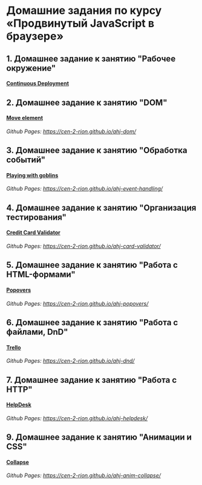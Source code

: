 # Домашние задания по курсу «Продвинутый JavaScript в браузере»

## 1. Домашнее задание к занятию "Рабочее окружение"

#### [Continuous Deployment](https://github.com/Cen-2-rion/ahj-continuous-deployment/tree/main/description#%D0%B4%D0%BE%D0%BC%D0%B0%D1%88%D0%BD%D0%B5%D0%B5-%D0%B7%D0%B0%D0%B4%D0%B0%D0%BD%D0%B8%D0%B5-%D0%BA-%D0%B7%D0%B0%D0%BD%D1%8F%D1%82%D0%B8%D1%8E-1-%D1%80%D0%B0%D0%B1%D0%BE%D1%87%D0%B5%D0%B5-%D0%BE%D0%BA%D1%80%D1%83%D0%B6%D0%B5%D0%BD%D0%B8%D0%B5)

## 2. Домашнее задание к занятию "DOM"

#### [Move element](https://github.com/Cen-2-rion/ahj-dom/tree/main/description#%D0%BF%D0%B5%D1%80%D0%B5%D0%BC%D0%B5%D1%89%D0%B5%D0%BD%D0%B8%D0%B5-%D1%8D%D0%BB%D0%B5%D0%BC%D0%B5%D0%BD%D1%82%D0%B0)

*Github Pages: https://cen-2-rion.github.io/ahj-dom/*

## 3. Домашнее задание к занятию "Обработка событий"

#### [Playing with goblins](https://github.com/Cen-2-rion/ahj-event-handling/tree/main/description#%D0%B8%D0%B3%D1%80%D0%B0-%D1%81-%D0%B3%D0%BE%D0%B1%D0%BB%D0%B8%D0%BD%D0%B0%D0%BC%D0%B8)

*Github Pages: https://cen-2-rion.github.io/ahj-event-handling/*

## 4. Домашнее задание к занятию "Организация тестирования"

#### [Credit Card Validator](https://github.com/Cen-2-rion/ahj-card-validator/tree/main/description#credit-card-validator)

*Github Pages: https://cen-2-rion.github.io/ahj-card-validator/*

## 5. Домашнее задание к занятию "Работа с HTML-формами"

#### [Popovers](https://github.com/Cen-2-rion/ahj-popovers/tree/main/description#popovers)

*Github Pages: https://cen-2-rion.github.io/ahj-popovers/*

## 6. Домашнее задание к занятию "Работа с файлами, DnD"

#### [Trello](https://github.com/Cen-2-rion/ahj-dnd/tree/main/description#trello)

*Github Pages: https://cen-2-rion.github.io/ahj-dnd/*

## 7. Домашнее задание к занятию "Работа с HTTP"

#### [HelpDesk](https://github.com/Cen-2-rion/ahj-helpdesk/tree/main/description#helpdesk)

*Github Pages: https://cen-2-rion.github.io/ahj-helpdesk/*

## 9. Домашнее задание к занятию "Анимации и CSS"

#### [Collapse](https://github.com/Cen-2-rion/ahj-anim-collapse/tree/main/description#collapse)

*Github Pages: https://cen-2-rion.github.io/ahj-anim-collapse/*
